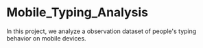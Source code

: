 # Mobile_Typing_Analysis
In this project, we analyze a observation dataset of people's typing behavior on mobile devices. 
